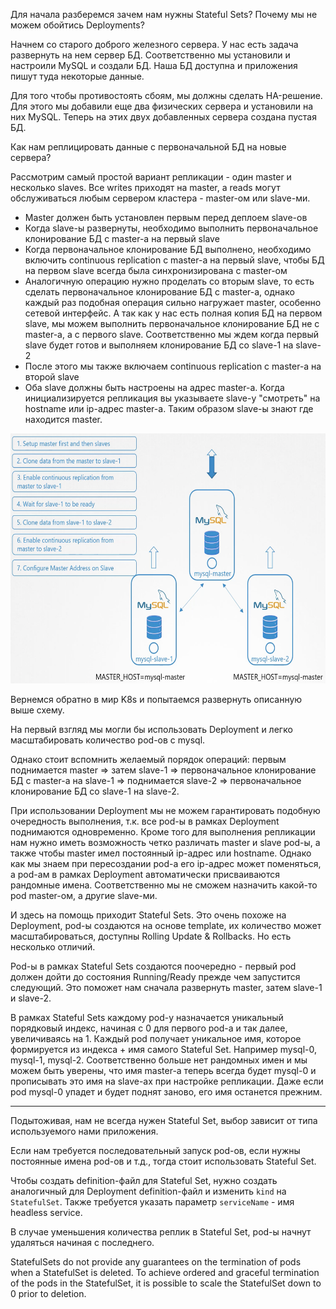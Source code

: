Для начала разберемся зачем нам нужны Stateful Sets? Почему мы не можем обойтись Deployments?

Начнем со старого доброго железного сервера. У нас есть задача развернуть на нем сервер БД. Соответственно мы установили и настроили MySQL и создали БД. Наша БД доступна и приложения пишут туда некоторые данные.

Для того чтобы противостоять сбоям, мы должны сделать HA-решение. Для этого мы добавили еще два физических сервера и установили на них MySQL. Теперь на этих двух добавленных сервера создана пустая БД.

Как нам реплицировать данные с первоначальной БД на новые сервера?

Рассмотрим самый простой вариант репликации - один master и несколько slaves. Все writes приходят на master, а reads могут обслуживаться любым сервером кластера - master-ом или slave-ми.

- Master должен быть установлен первым перед деплоем slave-ов
- Когда slave-ы развернуты, необходимо выполнить первоначальное клонирование БД с master-а на первый slave
- Когда первоначальное клонирование БД выполнено, необходимо включить continuous replication с master-а на первый slave, чтобы БД на первом slave всегда была синхронизирована с master-ом
- Аналогичную операцию нужно проделать со вторым slave, то есть сделать первоначальное клонирование БД с master-а, однако каждый раз подобная операция сильно нагружает master, особенно сетевой интерфейс. А так как у нас есть полная копия БД на первом slave, мы можем выполнить первоначальное клонирование БД не с master-а, а с первого slave. Соответственно мы ждем когда первый slave будет готов и выполняем клонирование БД со slave-1 на slave-2
- После этого мы также включаем continuous replication с master-а на второй slave
- Оба slave должны быть настроены на адрес master-а. Когда инициализируется репликация вы указываете slave-у "смотреть" на hostname или ip-адрес master-а. Таким образом slave-ы знают где находится master.

<img src="mysql.png" width="600" height="400"><br>

Вернемся обратно в мир K8s и попытаемся развернуть описанную выше схему.

На первый взгляд мы могли бы использовать Deployment и легко масштабировать количество pod-ов с mysql.

Однако стоит вспомнить желаемый порядок операций: первым поднимается master => затем slave-1 => первоначальное клонирование БД с master-а на slave-1 => поднимается slave-2 => первоначальное клонирование БД со slave-1 на slave-2.

При использовании Deployment мы не можем гарантировать подобную очередность выполнения, т.к. все pod-ы в рамках Deployment поднимаются одновременно. Кроме того для выполнения репликации нам нужно иметь возможность четко различать master и slave pod-ы, а также чтобы master имел постоянный ip-адрес или hostname. Однако как мы знаем при пересоздании pod-а его ip-адрес может поменяться, а pod-ам в рамках Deployment автоматически присваиваются рандомные имена. Соответственно мы не сможем назначить какой-то pod master-ом, а другие slave-ми.

И здесь на помощь приходит Stateful Sets. Это очень похоже на Deployment, pod-ы создаются на основе template, их количество может масштабироваться, доступны Rolling Update & Rollbacks. Но есть несколько отличий.

Pod-ы в рамках Stateful Sets создаются поочередно - первый pod должен дойти до состояния Running/Ready прежде чем запустится следующий. Это поможет нам сначала развернуть master, затем slave-1 и slave-2.

В рамках Stateful Sets каждому pod-у назначается уникальный порядковый индекс, начиная с 0 для первого pod-а и так далее, увеличиваясь на 1. Каждый pod получает уникальное имя, которое формируется из индекса + имя самого Stateful Set. Например mysql-0, mysql-1, mysql-2. Соответственно больше нет рандомных имен и мы можем быть уверены, что имя master-а теперь всегда будет mysql-0 и прописывать это имя на slave-ах при настройке репликации. Даже если pod mysql-0 упадет и будет поднят заново, его имя останется прежним.

---

Подытоживая, нам не всегда нужен Stateful Set, выбор зависит от типа используемого нами приложения.

Если нам требуется последовательный запуск pod-ов, если нужны постоянные имена pod-ов и т.д., тогда стоит использовать Stateful Set.

Чтобы создать definition-файл для Stateful Set, нужно создать аналогичный для Deployment definition-файл и изменить `kind` на `StatefulSet`.
Также требуется указать параметр `serviceName` - имя headless service.

В случае уменьшения количества реплик в Stateful Set, pod-ы начнут удаляться начиная с последнего.

StatefulSets do not provide any guarantees on the termination of pods when a StatefulSet is deleted. To achieve ordered and graceful termination of the pods in the StatefulSet, it is possible to scale the StatefulSet down to 0 prior to deletion.